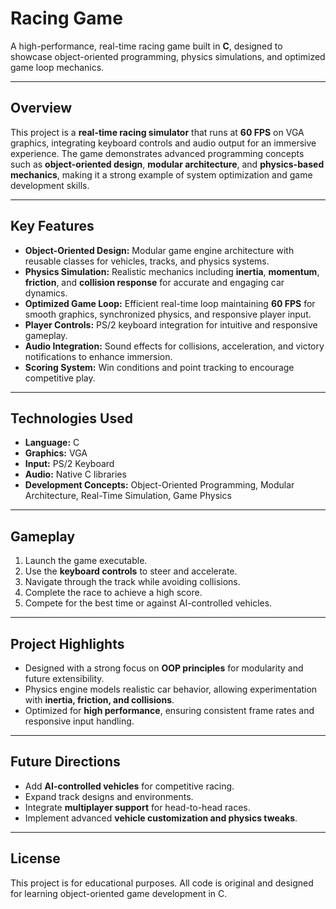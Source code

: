# Racing Game 

A high-performance, real-time racing game built in **C**, designed to showcase object-oriented programming, physics simulations, and optimized game loop mechanics.

---

## Overview

This project is a **real-time racing simulator** that runs at **60 FPS** on VGA graphics, integrating keyboard controls and audio output for an immersive experience. The game demonstrates advanced programming concepts such as **object-oriented design**, **modular architecture**, and **physics-based mechanics**, making it a strong example of system optimization and game development skills.

---

## Key Features

- **Object-Oriented Design:** Modular game engine architecture with reusable classes for vehicles, tracks, and physics systems.  
- **Physics Simulation:** Realistic mechanics including **inertia**, **momentum**, **friction**, and **collision response** for accurate and engaging car dynamics.  
- **Optimized Game Loop:** Efficient real-time loop maintaining **60 FPS** for smooth graphics, synchronized physics, and responsive player input.  
- **Player Controls:** PS/2 keyboard integration for intuitive and responsive gameplay.  
- **Audio Integration:** Sound effects for collisions, acceleration, and victory notifications to enhance immersion.  
- **Scoring System:** Win conditions and point tracking to encourage competitive play.

---

## Technologies Used

- **Language:** C  
- **Graphics:** VGA  
- **Input:** PS/2 Keyboard  
- **Audio:** Native C libraries  
- **Development Concepts:** Object-Oriented Programming, Modular Architecture, Real-Time Simulation, Game Physics  

---

## Gameplay

1. Launch the game executable.  
2. Use the **keyboard controls** to steer and accelerate.  
3. Navigate through the track while avoiding collisions.  
4. Complete the race to achieve a high score.  
5. Compete for the best time or against AI-controlled vehicles.  

---

## Project Highlights

- Designed with a strong focus on **OOP principles** for modularity and future extensibility.  
- Physics engine models realistic car behavior, allowing experimentation with **inertia, friction, and collisions**.  
- Optimized for **high performance**, ensuring consistent frame rates and responsive input handling.  

---

## Future Directions

- Add **AI-controlled vehicles** for competitive racing.  
- Expand track designs and environments.  
- Integrate **multiplayer support** for head-to-head races.  
- Implement advanced **vehicle customization and physics tweaks**.  

---

## License

This project is for educational purposes. All code is original and designed for learning object-oriented game development in C.
